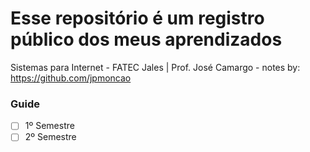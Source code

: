 # Esse repositório é um registro público dos meus aprendizados
Sistemas para Internet - FATEC Jales | Prof. José Camargo -
notes by: https://github.com/jpmoncao
### Guide

- [ ] 1º Semestre
- [ ] 2º Semestre
